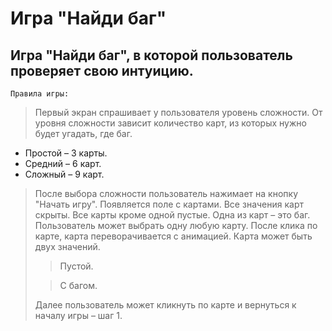 # Игра "Найди баг"
## Игра "Найди баг", в которой пользователь проверяет свою интуицию.
`Правила игры:`

> Первый экран спрашивает у пользователя уровень сложности. 
> От уровня сложности зависит количество карт, из которых нужно будет угадать, где баг.
+ Простой – 3 карты.
+ Средний – 6 карт.
+ Сложный – 9 карт.
> После выбора сложности пользователь нажимает на кнопку "Начать игру".
> Появляется поле с картами. Все значения карт скрыты. Все карты кроме одной пустые. Одна из карт – это баг.
> Пользователь может выбрать одну любую карту.
> После клика по карте, карта переворачивается с анимацией.
> Карта может быть двух значений.
>
>> Пустой.
>
>> С багом.
>
> Далее пользователь может кликнуть по карте и вернуться к началу игры – шаг 1.